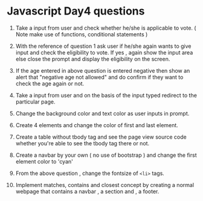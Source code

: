 # Javascript Day4 questions
1. Take a input from user and check whether he/she is applicable to vote. ( Note make use of functions, conditional statements ) 

2. With the reference of question 1 ask user if he/she again wants to give input and check the eligibility to vote. If yes , again show the input area else close the prompt and display the eligibility on the screen.

3. If the age entered in above question is entered negative then show an alert that "negative age not allowed" and do confirm if they want to check the age again or not.

4. Take a input from user and on the basis of the input typed redirect to the particular page.

5. Change the background color and text color as user inputs in prompt.

6. Create 4 elements and change the color of first and last element.

7. Create a table without tbody tag and see the page view source code whether you're able to see the tbody tag there or not.

8. Create a navbar by your own ( no use of bootstrap ) and change the first element color to 'cyan'

9. From the above question , change the fontsize of `<li>` tags.

10. Implement matches, contains and closest concept by creating a normal webpage that contains a navbar , a section and , a footer.